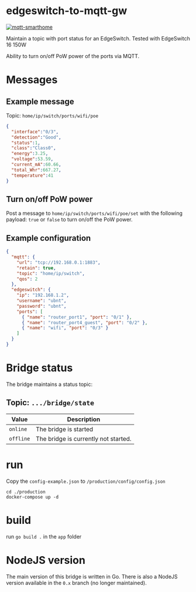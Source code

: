 # edgeswitch-to-mqtt-gw

[![mqtt-smarthome](https://img.shields.io/badge/mqtt-smarthome-blue.svg)](https://github.com/mqtt-smarthome/mqtt-smarthome)

Maintain a topic with port status for an EdgeSwitch. 
Tested with EdgeSwitch 16 150W

Ability to turn on/off PoW power of the ports via MQTT.

# Messages

## Example message

Topic: `home/ip/switch/ports/wifi/poe`
```json
{
  "interface":"0/3",
  "detection":"Good",
  "status":1,
  "class":"Class0",
  "energy":3.25,
  "voltage":53.59,
  "current_mA":60.66,
  "total_Whr":667.27,
  "temperature":41
}
```

## Turn on/off PoW power

Post a message to `home/ip/switch/ports/wifi/poe/set` with the following payload: `true` or `false` 
to turn on/off the PoW power.

## Example configuration

```json
{
  "mqtt": {
    "url": "tcp://192.168.0.1:1883",
    "retain": true,
    "topic": "home/ip/switch",
    "qos": 2
  },
  "edgeswitch": {
    "ip": "192.168.1.2",
    "username": "ubnt",
    "password": "ubnt",
    "ports": [
      { "name": "router_port1", "port": "0/1" },
      { "name": "router_port4_guest", "port": "0/2" },
      { "name": "wifi", "port": "0/3" }
    ]
  }
}
```

# Bridge status

The bridge maintains a status topic:

## Topic: `.../bridge/state`

| Value     | Description                          |
| --------- | ------------------------------------ |
| `online`  | The bridge is started                |
| `offline` | The bridge is currently not started. |

# run

Copy the `config-example.json` to `/production/config/config.json`

```
cd ./production
docker-compose up -d
```

# build

run `go build .` in the `app` folder

# NodeJS version

The main version of this bridge is written in Go. 
There is also a NodeJS version available in the `0.x` branch (no longer maintained).
